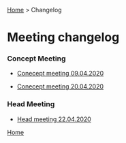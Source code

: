 [Home](../../README.md) > Changelog

# Meeting changelog

### Concept Meeting
* [Conecept meeting 09.04.2020 ](20200409-conceptmeeting.md)

* [Conecept meeting 20.04.2020 ](20200420-conceptmeeting.md)


### Head Meeting
* [Head meeting 22.04.2020 ](20200422-headmeeting.md)


[Home](../../README.md)
